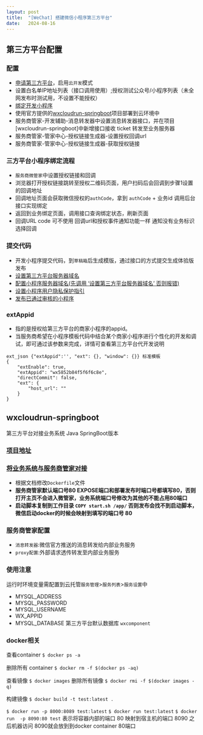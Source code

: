 ```yaml
---
layout:	post
title:	"[WeChat] 搭建微信小程序第三方平台"
date:	2024-08-16
---
```



## 第三方平台配置

### 配置
- [申请第三方平台](https://open.weixin.qq.com/)，启用`云开发`模式
- 设置白名单IP地址列表（接口调用使用）;授权测试公众号/小程序列表（未全网发布时测试用，不设置不能授权）
- [绑定开发小程序](https://developers.weixin.qq.com/doc/oplatform/Third-party_Platforms/2.0/operation/thirdparty/dev.html)
- 使用官方提供的[wxcloudrun-springboot](https://github.com/WeixinCloud/wxcloudrun-springboot)项目部署到云环境中
- 服务商管家-开发辅助-消息转发器中设置消息转发器接口，并在项目[wxcloudrun-springboot]中新增接口接收 ticket 转发至业务服务器
- 服务商管家-管家中心-授权链接生成器-设置授权回调url
- 服务商管家-管家中心-授权链接生成器-获取授权链接


### 三方平台小程序绑定流程
-   `服务商微管家`中设置授权链接和回调
-   浏览器打开授权链接跳转至授权二维码页面，用户扫码后会回调到步骤1设置的回调地址
-   回调地址页面会获取微信授权的`authCode`，拿到 `authCode` + 业务id 调用后台接口实现绑定
-   返回到业务绑定页面，调用接口查询绑定状态，刷新页面
-   回调URL code 可不使用 回调url和授权事件通知功能一样 通知没有业务标识 选择回调


### 提交代码
-   开发小程序提交代码，到`草稿箱`后生成模版，通过接口的方式提交生成体验版发布
-   [设置第三方平台服务器域名](https://developers.weixin.qq.com/doc/oplatform/Third-party_Platforms/2.0/api/ThirdParty/domain/modify_server_domain.html)
-   [配置小程序服务器域名(先调用 ‘设置第三方平台服务器域名’ 否则报错)](https://developers.weixin.qq.com/doc/oplatform/openApi/OpenApiDoc/miniprogram-management/domain-management/modifyServerDomain.html)
-   [设置小程序用户隐私保护指引](https://developers.weixin.qq.com/doc/oplatform/openApi/OpenApiDoc/miniprogram-management/privacy-management/setPrivacySetting.html)
-   [发布已通过审核的小程序](https://developers.weixin.qq.com/doc/oplatform/openApi/OpenApiDoc/miniprogram-management/code-management/release.html)

### extAppid    
- 指的是授权给第三方平台的商家小程序的appid。
- 当服务商希望在小程序模板代码中结合某个商家小程序进行个性化的开发和调试，即可通过该参数来完成，详情可查看第三方平台代开发说明
```
ext_json {"extAppid":'', "ext": {}, "window": {}} 标准模板
{
    "extEnable": true,
    "extAppid": "wx5852b84f5f6f6c8e",
    "directCommit": false,
    "ext": {
        "host_url": ""
    }
}
```



## wxcloudrun-springboot
第三方平台对接业务系统 Java SpringBoot版本

### [项目地址](https://github.com/WeixinCloud/wxcloudrun-springboot)

### [将业务系统与服务商管家对接](https://developers.weixin.qq.com/doc/oplatform/Third-party_Platforms/2.0/product/wxcloudrun_dev.html)
-   根据文档修改`Dockerfile`文件
-   **服务商管家默认端口号80 EXPOSE端口和部署发布时端口号都填写80，否则打开主页不会进入微管家，业务系统端口号修改为其他的不能占用80端口**
-   **启动脚本复制到工作目录 `COPY start.sh /app/` 否则发布会找不到启动脚本，微信启动docker的时候会映射到填写的端口号 80**



### 服务商管家配置
-   `消息转发器`:微信官方推送的消息转发给内部业务服务
-   `proxy配置`:外部请求透传转发至内部业务服务

### 使用注意
运行时环境变量需配置到云托管`服务管理`>`服务列表`>`服务设置`中
- MYSQL_ADDRESS     
- MYSQL_PASSWORD    
- MYSQL_USERNAME   
- WX_APPID         
- MYSQL_DATABASE 第三方平台默认数据库 `wxcomponent`


### docker相关
查看container
`$ docker ps -a `

删除所有 container
`$ docker rm -f $(docker ps -aq) `

查看镜像
`$ docker images`
删除所有镜像
`$ docker rmi -f $(docker images -q)`

构建镜像
`$ docker build -t test:latest . ` 

`$ docker run -p 8000:8089 test:latest`
`$ docker run test:latest`
`$ docker run  -p 8090:80 test`  表示将容器内部的端口 80 映射到宿主机的端口 8090 之后机器访问 8090就会放到到docker container 80端口





	

